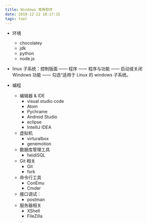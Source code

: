 ```yaml
---
title: Windows 常用软件
date: 2018-12-22 18:17:15
tags: tool
---
```


- 环境
    - chocolatey
    - jdk
    - python
    - node.js

- linux 子系统：控制版面 —— 程序 —— 程序与功能 —— 启动或关闭 Windows 功能 —— 勾选“适用于 Linux 的 windows 子系统。

- 编程
    - 编辑器 & IDE
        - visual studio code
        - Atom
        - Pychrame
        - Android Studio
        - eclipse
        - IntelliJ IDEA
    - 虚拟机
        - virturalbox
        - genemotion
    - 数据库管理工具
        - heidiSQL
    - Git 相关
        - Git
        - fork
    - 命令行工具
        - ConEmu
        - Cmder
    - 接口调试：
        - postman
    - 服务器相关
        - XShell
        - FileZilla

